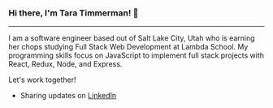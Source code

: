 ### Hi there, I'm Tara Timmerman! 👋
___________________________________
I am a software engineer based out of Salt Lake City, Utah who is earning her chops studying Full Stack Web Development at Lambda School. My programming skills focus on JavaScript to implement full stack projects with React, Redux, Node, and Express.

Let's work together!

- Sharing updates on [LinkedIn](https://www.linkedin.com/in/tara-timmerman/)

<!--
**taratimmerman/taratimmerman** is a ✨ _special_ ✨ repository because its `README.md` (this file) appears on your GitHub profile.

Here are some ideas to get you started:

- 🔭 I’m currently working on ...
- 🌱 I’m currently learning ...
- 👯 I’m looking to collaborate on ...
- 🤔 I’m looking for help with ...
- 💬 Ask me about ...
- 📫 How to reach me: ...
- 😄 Pronouns: ...
- ⚡ Fun fact: ...
-->
